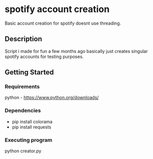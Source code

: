 # spotify account creation
Basic account creation for spotify doesnt use threading.


## Description

Script i made for fun  a few months ago basically just creates singular spotify accounts for testing purposes.


## Getting Started

### Requirements

python - https://www.python.org/downloads/


### Dependencies


- pip install colorama
- pip install requests

### Executing program

python creator.py
